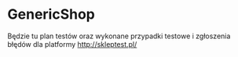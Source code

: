 # GenericShop

Będzie tu plan testów oraz wykonane przypadki testowe i zgłoszenia błędów dla platformy http://skleptest.pl/
